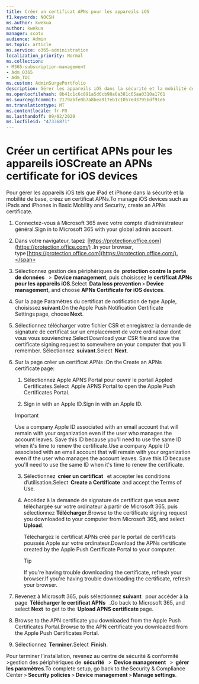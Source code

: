 ```yaml
---
title: Créer un certificat APNs pour les appareils iOS
f1.keywords: NOCSH
ms.author: kwekua
author: kwekua
manager: scotv
audience: Admin
ms.topic: article
ms.service: o365-administration
localization_priority: Normal
ms.collection:
- M365-subscription-management
- Adm_O365
- Adm_TOC
ms.custom: AdminSurgePortfolio
description: Gérer les appareils iOS dans la sécurité et la mobilité de base.
ms.openlocfilehash: 8b41c1c6c891a5d6cb98a6a381c65aa0310a1761
ms.sourcegitcommit: 2179abfe0b7a8bea917eb1c1057ed3795bdf91e6
ms.translationtype: MT
ms.contentlocale: fr-FR
ms.lasthandoff: 09/02/2020
ms.locfileid: "47336871"
---
```

# <a name="create-an-apns-certificate-for-ios-devices"></a><span data-ttu-id="394c5-103">Créer un certificat APNs pour les appareils iOS</span><span class="sxs-lookup"><span data-stu-id="394c5-103">Create an APNs certificate for iOS devices</span></span>

<span data-ttu-id="394c5-104">Pour gérer les appareils iOS tels que iPad et iPhone dans la sécurité et la mobilité de base, créez un certificat APNs.</span><span class="sxs-lookup"><span data-stu-id="394c5-104">To manage iOS devices such as iPads and iPhones in Basic Mobility and Security, create an APNs certificate.</span></span>

1. <span data-ttu-id="394c5-105">Connectez-vous à Microsoft 365 avec votre compte d’administrateur général.</span><span class="sxs-lookup"><span data-stu-id="394c5-105">Sign in to Microsoft 365 with your global admin account.</span></span>
    
2. <span data-ttu-id="394c5-106">Dans votre navigateur, tapez  [https://protection.office.com](https://protection.office.com/) .</span><span class="sxs-lookup"><span data-stu-id="394c5-106">In your browser, type [https://protection.office.com](https://protection.office.com/).</span></span>
    
3. <span data-ttu-id="394c5-107">Sélectionnez gestion des périphériques de  **protection contre la perte de données**   >  **Device management**, puis choisissez le **certificat APNs pour les appareils iOS**.</span><span class="sxs-lookup"><span data-stu-id="394c5-107">Select  **Data loss prevention** > **Device management**, and choose **APNs Certificate for iOS devices**.</span></span>    

4. <span data-ttu-id="394c5-108">Sur la page Paramètres du certificat de notification de type Apple, choisissez **suivant**.</span><span class="sxs-lookup"><span data-stu-id="394c5-108">On the Apple Push Notification Certificate Settings page, choose **Next**.</span></span>
    
5. <span data-ttu-id="394c5-109">Sélectionnez télécharger votre fichier CSR et enregistrez la demande de signature de certificat sur un emplacement de votre ordinateur dont vous vous souviendrez.</span><span class="sxs-lookup"><span data-stu-id="394c5-109">Select Download your CSR file and save the certificate signing request to somewhere on your computer that you'll remember.</span></span> <span data-ttu-id="394c5-110">Sélectionnez  **suivant**.</span><span class="sxs-lookup"><span data-stu-id="394c5-110">Select  **Next**.</span></span>
    
6. <span data-ttu-id="394c5-111">Sur la page créer un certificat APNs :</span><span class="sxs-lookup"><span data-stu-id="394c5-111">On the Create an APNs certificate page:</span></span>  

    1. <span data-ttu-id="394c5-112">Sélectionnez Apple APNS Portal pour ouvrir le portail Appled Certificates.</span><span class="sxs-lookup"><span data-stu-id="394c5-112">Select  Apple APNS Portal to open the Apple Push Certificates Portal.</span></span>
    
    2. <span data-ttu-id="394c5-113">Sign in with an Apple ID.</span><span class="sxs-lookup"><span data-stu-id="394c5-113">Sign in with an Apple ID.</span></span>   

    >[!IMPORTANT]
    ><span data-ttu-id="394c5-p102">Use a company Apple ID associated with an email account that will remain with your organization even if the user who manages the account leaves. Save this ID because you'll need to use the same ID when it's time to renew the certificate.</span><span class="sxs-lookup"><span data-stu-id="394c5-p102">Use a company Apple ID associated with an email account that will remain with your organization even if the user who manages the account leaves. Save this ID because you'll need to use the same ID when it's time to renew the certificate.</span></span>

    3. <span data-ttu-id="394c5-116">Sélectionnez  **créer un certificat**   et accepter les conditions d’utilisation.</span><span class="sxs-lookup"><span data-stu-id="394c5-116">Select  **Create a Certificate**  and accept the Terms of Use.</span></span>
    
    4. <span data-ttu-id="394c5-117">Accédez à la demande de signature de certificat que vous avez téléchargée sur votre ordinateur à partir de Microsoft 365, puis sélectionnez **Télécharger**.</span><span class="sxs-lookup"><span data-stu-id="394c5-117">Browse to the certificate signing request you downloaded to your computer from Microsoft 365, and select **Upload**.</span></span>
    
        <span data-ttu-id="394c5-118">Téléchargez le certificat APNs créé par le portail de certificats poussés Apple sur votre ordinateur.</span><span class="sxs-lookup"><span data-stu-id="394c5-118">Download the APNs certificate created by the Apple Push Certificate Portal to your computer.</span></span>
    
       >[!TIP]
       ><span data-ttu-id="394c5-119">If you're having trouble downloading the certificate, refresh your browser.</span><span class="sxs-lookup"><span data-stu-id="394c5-119">If you're having trouble downloading the certificate, refresh your browser.</span></span>

7. <span data-ttu-id="394c5-120">Revenez à Microsoft 365, puis sélectionnez **suivant**   pour accéder à la page  **Télécharger le certificat APNs**   .</span><span class="sxs-lookup"><span data-stu-id="394c5-120">Go back to Microsoft 365, and select **Next**  to get to the  **Upload APNS certificate** page.</span></span>
    
8. <span data-ttu-id="394c5-121"> Browse to the APN certificate you downloaded from the Apple Push Certificates Portal.</span><span class="sxs-lookup"><span data-stu-id="394c5-121">Browse to the APN certificate you downloaded from the Apple Push Certificates Portal.</span></span>
    
9. <span data-ttu-id="394c5-122">Sélectionnez  **Terminer**.</span><span class="sxs-lookup"><span data-stu-id="394c5-122">Select  **Finish**.</span></span>
    
<span data-ttu-id="394c5-123">Pour terminer l’installation, revenez au centre de sécurité & conformité >gestion des périphériques de  **sécurité**   >  **Device management**   >  **gérer les paramètres**.</span><span class="sxs-lookup"><span data-stu-id="394c5-123">To complete setup, go back to the Security & Compliance Center > **Security policies** > **Device management** > **Manage settings**.</span></span>
